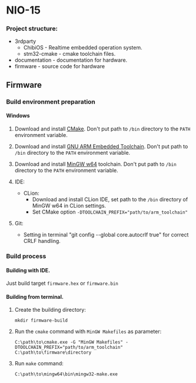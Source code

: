 # NIO-15


### Project structure:
- 3rdparty
	- ChibiOS - Realtime embedded operation system.
	- stm32-cmake - cmake toolchain files.
- documentation - documentation for hardware.
- firmware - source code for hardware

## Firmware

### Build environment preparation

#### Windows

1. Download and install [CMake](https://cmake.org). Don't put path to `/bin` directory to the `PATH` environment variable.

1. Download and install [GNU ARM Embedded Toolchain](https://launchpad.net/gcc-arm-embedded). Don't put path to `/bin` directory to the `PATH` environment variable.

2. Download and install [MinGW w64](https://sourceforge.net/projects/mingw-w64/) toolchain. Don't put path to `/bin` directory to the `PATH` environment variable.

3. IDE:
	- CLion:
	    - Download and install CLion IDE, set path to the `/bin` directory of MinGW w64 in CLion settings.
	    - Set CMake option `-DTOOLCHAIN_PREFIX="path/to/arm_toolchain"`

4. Git:
    - Setting in terminal "git config --global core.autocrlf true" for correct CRLF handling.


### Build process

#### Building with IDE.
Just build target `firmware.hex` or `firmware.bin`

#### Building from terminal.

1. Create the building directory:

	`mkdir firmware-build`

2. Run the `cmake` command with `MinGW Makefiles` as parameter:

	`C:\path\to\cmake.exe -G "MinGW Makefiles" -DTOOLCHAIN_PREFIX="path/to/arm_toolchain" C:\path\to\firmware\directory`

3. Run `make` command:

	`C:\path\to\mingw64\bin\mingw32-make.exe`


